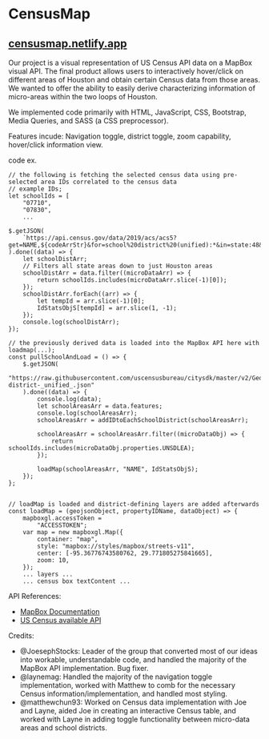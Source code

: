 # CensusMap
## [censusmap.netlify.app](censusmap.netlify.app)

Our project is a visual representation of US Census API data on a MapBox visual API.
The final product allows users to interactively hover/click on different areas of Houston and obtain certain Census data from those areas.
We wanted to offer the ability to easily derive characterizing information of micro-areas within the two loops of Houston.

We implemented code primarily with HTML, JavaScript, CSS, Bootstrap, Media Queries, and SASS (a CSS preprocessor).

Features incude: Navigation toggle, district toggle, zoom capability, hover/click information view.

code ex.
```
// the following is fetching the selected census data using pre-selected area IDs correlated to the census data
// example IDs; 
let schoolIds = [
    "07710",
    "07830",
    ...
    
$.getJSON(
    `https://api.census.gov/data/2019/acs/acs5?get=NAME,${codeArrStr}&for=school%20district%20(unified):*&in=state:48&key=edf70f15a37d771191e6f4d62aab1871d9182206`
).done((data) => {
    let schoolDistArr;
    // Filters all state areas down to just Houston areas
    schoolDistArr = data.filter((microDataArr) => {
        return schoolIds.includes(microDataArr.slice(-1)[0]);
    });
    schoolDistArr.forEach((arr) => {
        let tempId = arr.slice(-1)[0];
        IdStatsObjS[tempId] = arr.slice(1, -1);
    });
    console.log(schoolDistArr);
});

// the previously derived data is loaded into the MapBox API here with loadmap(...);
const pullSchoolAndLoad = () => {
    $.getJSON(
        "https://raw.githubusercontent.com/uscensusbureau/citysdk/master/v2/GeoJSON/500k/2019/48/school-district-_unified_.json"
    ).done((data) => {
        console.log(data);
        let schoolAreasArr = data.features;
        console.log(schoolAreasArr);
        schoolAreasArr = addIDtoEachSchoolDistrict(schoolAreasArr);

        schoolAreasArr = schoolAreasArr.filter((microDataObj) => {
            return schoolIds.includes(microDataObj.properties.UNSDLEA);
        });

        loadMap(schoolAreasArr, "NAME", IdStatsObjS);
    });
};


// loadMap is loaded and district-defining layers are added afterwards
const loadMap = (geojsonObject, propertyIDName, dataObject) => {
    mapboxgl.accessToken =
        "ACCESSTOKEN";
    var map = new mapboxgl.Map({
        container: "map",
        style: "mapbox://styles/mapbox/streets-v11",
        center: [-95.36776743580762, 29.771805275841665],
        zoom: 10,
    });
    ... layers ...
    ... census box textContent ...
```    

API References:
* [MapBox Documentation](https://docs.mapbox.com/)
* [US Census available API](https://www.census.gov/data/developers/data-sets.html)

Credits:
* @JoesephStocks: Leader of the group that converted most of our ideas into workable, understandable code, and handled the majority of the MapBox API implementation.
             Bug fixer.
* @laynemag: Handled the majority of the navigation toggle implementation, worked with Matthew to comb for the necessary Census information/implementation, and
             handled most styling.
* @matthewchun93: Worked on Census data implementation with Joe and Layne, aided Joe in creating an interactive Census table, and worked with Layne in
             adding toggle functionality between micro-data areas and school districts.
